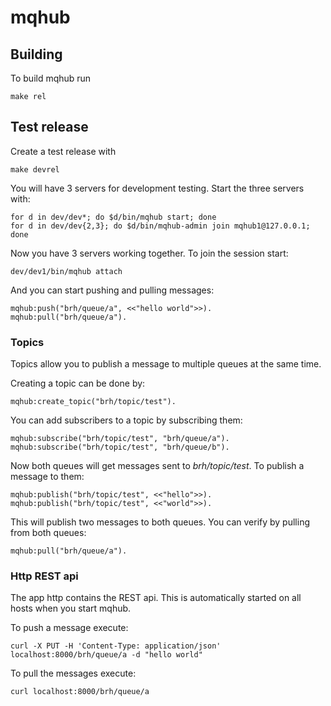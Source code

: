 # mqhub

## Building
To build mqhub run

    make rel

## Test release
Create a test release with

    make devrel

You will have 3 servers for development testing.  Start the three servers with:

    for d in dev/dev*; do $d/bin/mqhub start; done
    for d in dev/dev{2,3}; do $d/bin/mqhub-admin join mqhub1@127.0.0.1; done

Now you have 3 servers working together.  To join the session start:

    dev/dev1/bin/mqhub attach

And you can start pushing and pulling messages:

    mqhub:push("brh/queue/a", <<"hello world">>).
    mqhub:pull("brh/queue/a").

### Topics
Topics allow you to publish a message to multiple queues at the same time.

Creating a topic can be done by:

    mqhub:create_topic("brh/topic/test").

You can add subscribers to a topic by subscribing them:

    mqhub:subscribe("brh/topic/test", "brh/queue/a").
    mqhub:subscribe("brh/topic/test", "brh/queue/b").

Now both queues will get messages sent to *brh/topic/test*.  To publish a message to them:

    mqhub:publish("brh/topic/test", <<"hello">>).
    mqhub:publish("brh/topic/test", <<"world">>).

This will publish two messages to both queues.  You can verify by pulling from both queues:

    mqhub:pull("brh/queue/a").

### Http REST api
The app http contains the REST api.  This is automatically started on all hosts when you start mqhub.

To push a message execute:

    curl -X PUT -H 'Content-Type: application/json' localhost:8000/brh/queue/a -d "hello world"

To pull the messages execute:

    curl localhost:8000/brh/queue/a


